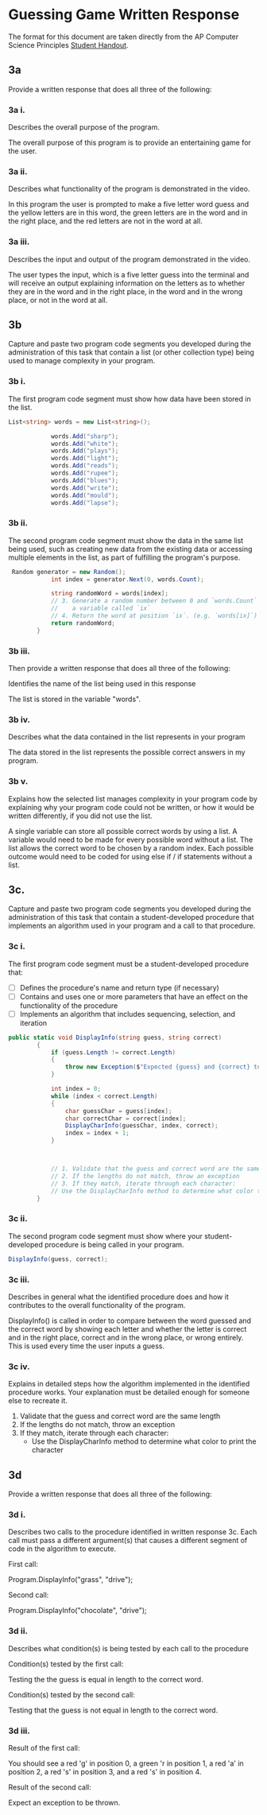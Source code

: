 # Guessing Game Written Response

The format for this document are taken directly from the AP Computer Science
Principles [Student Handout](../support/ap-csp-student-task-directions.pdf).

## 3a

Provide a written response that does all three of the following:

### 3a i.

Describes the overall purpose of the program.

The overall purpose of this program is to provide an entertaining game for the user. 

### 3a ii.

Describes what functionality of the program is demonstrated in the video.

In this program the user is prompted to make a five letter word guess and the yellow letters are in this word, the green letters are in the word and in the right place, and the red letters are not in the word at all. 

### 3a iii.

Describes the input and output of the program demonstrated in the video.

The user types the input, which is a five letter guess into the terminal and will receive an output explaining information on the letters as to whether they are in the word and in the right place, in the word and in the wrong place, or not in the word at all.

## 3b

Capture and paste two program code segments you developed during the
administration of this task that contain a list (or other collection type) being
used to manage complexity in your program.

### 3b i.

The first program code segment must show how data have been stored in the list.

```csharp
List<string> words = new List<string>();

            words.Add("sharp");
            words.Add("white");
            words.Add("plays");
            words.Add("light");
            words.Add("reads");
            words.Add("rupee");
            words.Add("blues");
            words.Add("write");
            words.Add("mould");
            words.Add("lapse");
```

### 3b ii.

The second program code segment must show the data in the same list being used,
such as creating new data from the existing data or accessing multiple elements
in the list, as part of fulfilling the program's purpose.

```csharp
 Random generator = new Random();
            int index = generator.Next(0, words.Count);

            string randomWord = words[index];
            // 3. Generate a random number between 0 and `words.Count` and store the result in
            //    a variable called `ix`
            // 4. Return the word at position `ix`. (e.g. `words[ix]`)
            return randomWord;
        }
```

### 3b iii.

Then provide a written response that does all three of the following:

Identifies the name of the list being used in this response

The list is stored in the variable "words".

### 3b iv.

Describes what the data contained in the list represents in your program

The data stored in the list represents the possible correct answers in my program.

### 3b v.

Explains how the selected list manages complexity in your program code by
explaining why your program code could not be written, or how it would be
written differently, if you did not use the list.

A single variable can store all possible correct words by using a list. A variable would need to be made for every possible word without a list. The list allows the correct word to be chosen by a random index. Each possible outcome would need to be coded for using else if / if statements without a list.

## 3c.

Capture and paste two program code segments you developed during the
administration of this task that contain a student-developed procedure that
implements an algorithm used in your program and a call to that procedure.

### 3c i.

The first program code segment must be a student-developed procedure that:

- [ ] Defines the procedure's name and return type (if necessary)
- [ ] Contains and uses one or more parameters that have an effect on the functionality of the procedure
- [ ] Implements an algorithm that includes sequencing, selection, and iteration

```csharp
public static void DisplayInfo(string guess, string correct)
        {
            if (guess.Length != correct.Length)
            {
                throw new Exception($"Expected {guess} and {correct} to have the same length.");
            }

            int index = 0;
            while (index < correct.Length)
            {
                char guessChar = guess[index];
                char correctChar = correct[index];
                DisplayCharInfo(guessChar, index, correct);
                index = index + 1;
            }



            // 1. Validate that the guess and correct word are the same length
            // 2. If the lengths do not match, throw an exception
            // 3. If they match, iterate through each character:
            // Use the DisplayCharInfo method to determine what color to print the character
        }
```

### 3c ii.

The second program code segment must show where your student-developed procedure is being called in your program.

```csharp
DisplayInfo(guess, correct);
```

### 3c iii.

Describes in general what the identified procedure does and how it contributes to the overall functionality of the program.

DisplayInfo() is called in order to compare between the word guessed and the correct word by showing each letter and whether the letter is correct and in the right place, correct and in the wrong place, or wrong entirely. This is used every time the user inputs a guess.

### 3c iv.

Explains in detailed steps how the algorithm implemented in the identified procedure works. Your explanation must be detailed enough for someone else to recreate it.

1. Validate that the guess and correct word are the same length
2. If the lengths do not match, throw an exception
3. If they match, iterate through each character:
    * Use the DisplayCharInfo method to determine what color to print the character

## 3d

Provide a written response that does all three of the following:

### 3d i.

Describes two calls to the procedure identified in written response 3c. Each call must pass a different argument(s) that causes a different segment of code in the algorithm to execute.

First call:

Program.DisplayInfo("grass", "drive");

Second call:

Program.DisplayInfo("chocolate", "drive");

### 3d ii.

Describes what condition(s) is being tested by each call to the procedure

Condition(s) tested by the first call:
 
Testing the the guess is equal in length to the correct word.

Condition(s) tested by the second call:

Testing that the guess is not equal in length to the correct word.

### 3d iii.

Result of the first call:

You should see a red 'g' in position 0, a green 'r in position 1, a red 'a' in position 2, a red 's' in position 3, and a red 's' in position 4.

Result of the second call:

Expect an exception to be thrown.
